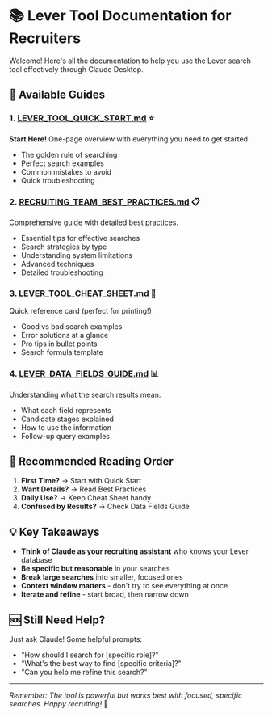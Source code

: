 # 📚 Lever Tool Documentation for Recruiters

Welcome! Here's all the documentation to help you use the Lever search tool effectively through Claude Desktop.

## 📖 Available Guides

### 1. **[LEVER_TOOL_QUICK_START.md](./LEVER_TOOL_QUICK_START.md)** ⭐
**Start Here!** One-page overview with everything you need to get started.
- The golden rule of searching
- Perfect search examples
- Common mistakes to avoid
- Quick troubleshooting

### 2. **[RECRUITING_TEAM_BEST_PRACTICES.md](./RECRUITING_TEAM_BEST_PRACTICES.md)** 📋
Comprehensive guide with detailed best practices.
- Essential tips for effective searches
- Search strategies by type
- Understanding system limitations
- Advanced techniques
- Detailed troubleshooting

### 3. **[LEVER_TOOL_CHEAT_SHEET.md](./LEVER_TOOL_CHEAT_SHEET.md)** 🎯
Quick reference card (perfect for printing!)
- Good vs bad search examples
- Error solutions at a glance
- Pro tips in bullet points
- Search formula template

### 4. **[LEVER_DATA_FIELDS_GUIDE.md](./LEVER_DATA_FIELDS_GUIDE.md)** 📊
Understanding what the search results mean.
- What each field represents
- Candidate stages explained
- How to use the information
- Follow-up query examples

## 🚀 Recommended Reading Order

1. **First Time?** → Start with Quick Start
2. **Want Details?** → Read Best Practices
3. **Daily Use?** → Keep Cheat Sheet handy
4. **Confused by Results?** → Check Data Fields Guide

## 💡 Key Takeaways

- **Think of Claude as your recruiting assistant** who knows your Lever database
- **Be specific but reasonable** in your searches
- **Break large searches** into smaller, focused ones
- **Context window matters** - don't try to see everything at once
- **Iterate and refine** - start broad, then narrow down

## 🆘 Still Need Help?

Just ask Claude! Some helpful prompts:
- "How should I search for [specific role]?"
- "What's the best way to find [specific criteria]?"
- "Can you help me refine this search?"

---

*Remember: The tool is powerful but works best with focused, specific searches. Happy recruiting!* 🎉 